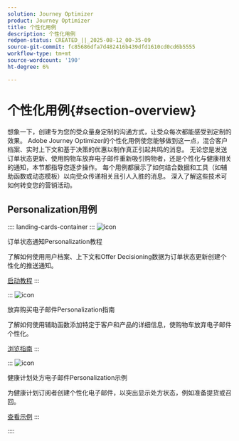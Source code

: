```yaml
---
solution: Journey Optimizer
product: Journey Optimizer
title: 个性化用例
description: 个性化用例
redpen-status: CREATED_||_2025-08-12_00-35-09
source-git-commit: fc85686dfa7d482416b439dfd1610cd0cd6b5555
workflow-type: tm+mt
source-wordcount: '190'
ht-degree: 6%

---
```



# 个性化用例{#section-overview}

想象一下，创建专为您的受众量身定制的沟通方式，让受众每次都能感受到定制的效果。 Adobe Journey Optimizer的个性化用例使您能够做到这一点，混合客户档案、实时上下文和基于决策的优惠以制作真正引起共鸣的消息。 无论您是发送订单状态更新、使用购物车放弃电子邮件重新吸引购物者，还是个性化与健康相关的通知，本节都指导您逐步操作。 每个用例都展示了如何结合数据和工具（如辅助函数或动态模板）以向受众传递相关且引人入胜的消息。 深入了解这些技术可如何转变您的营销活动。

## Personalization用例

:::: landing-cards-container
:::
![icon](https://cdn.experienceleague.adobe.com/icons/circle-play.svg)

订单状态通知Personalization教程

了解如何使用用户档案、上下文和Offer Decisioning数据为订单状态更新创建个性化的推送通知。

[启动教程](../using/personalization/personalization-use-case.md)
:::

:::
![icon](https://cdn.experienceleague.adobe.com/icons/bullseye.svg)

放弃购买电子邮件Personalization指南

了解如何使用辅助函数添加特定于客户和产品的详细信息，使购物车放弃电子邮件个性化。

[浏览指南](../using/personalization/personalization-use-case-helper-functions.md)
:::

:::
![icon](https://cdn.experienceleague.adobe.com/icons/bullseye.svg)

健康计划处方电子邮件Personalization示例

为健康计划订阅者创建个性化电子邮件，以突出显示处方状态，例如准备提货或召回。

[查看示例](../using/personalization/perso-uc-plan-prescriptions.md)
:::

::::
